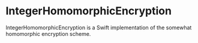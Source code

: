 # IntegerHomomorphicEncryption

IntegerHomomorphicEncryption is a Swift implementation of the somewhat homomorphic encryption scheme.
